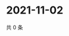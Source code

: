 # 2021-11-02

共 0 条

<!-- BEGIN WEIBO -->
<!-- 最后更新时间 Tue Nov 02 2021 05:08:25 GMT+0800 (China Standard Time) -->

<!-- END WEIBO -->
